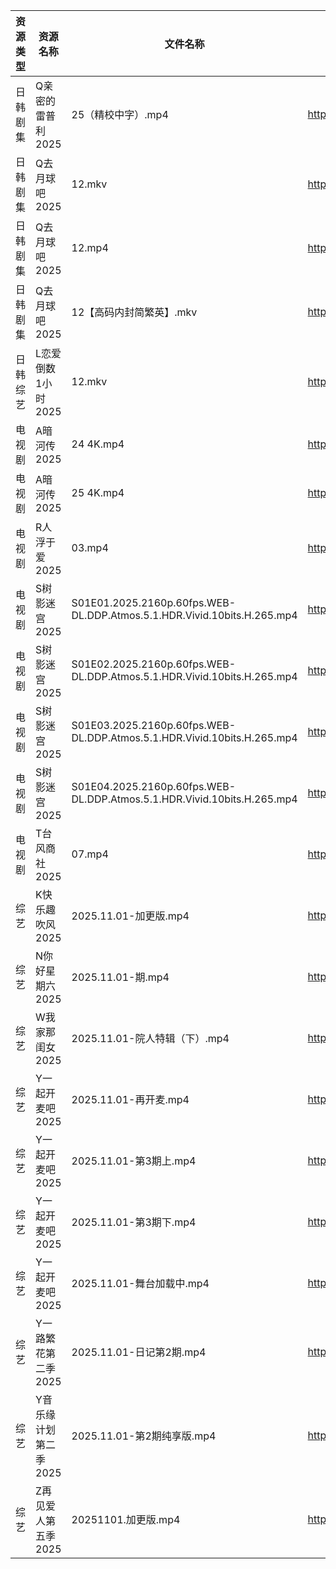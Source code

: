 | 资源类型 | 资源名称          | 文件名称                                                                    | 分享链接                                 | 更新时间                |
| ---- | ------------- | ----------------------------------------------------------------------- | ------------------------------------ | ------------------- |
| 日韩剧集 | Q亲密的雷普利2025   | 25（精校中字）.mp4                                                            | https://pan.quark.cn/s/8cb9fd7634af  | 2025-11-01 10:21:59 |
| 日韩剧集 | Q去月球吧2025     | 12.mkv                                                                  | https://pan.quark.cn/s/a1632c441381  | 2025-11-01 13:21:48 |
| 日韩剧集 | Q去月球吧2025     | 12.mp4                                                                  | https://pan.quark.cn/s/a1632c441381  | 2025-11-01 10:22:15 |
| 日韩剧集 | Q去月球吧2025     | 12【高码内封简繁英】.mkv                                                         | https://pan.quark.cn/s/a1632c441381  | 2025-11-01 21:22:09 |
| 日韩综艺 | L恋爱倒数1小时2025  | 12.mkv                                                                  | https://pan.quark.cn/s/8e32fe75dba6  | 2025-11-01 13:28:35 |
| 电视剧  | A暗河传2025      | 24 4K.mp4                                                               | https://www.alipan.com/s/h2Y2d4BMiik | 2025-11-01 16:02:51 |
| 电视剧  | A暗河传2025      | 25 4K.mp4                                                               | https://www.alipan.com/s/h2Y2d4BMiik | 2025-11-01 16:02:51 |
| 电视剧  | R人浮于爱2025     | 03.mp4                                                                  | https://pan.quark.cn/s/68f47e70fbe6  | 2025-11-01 22:22:31 |
| 电视剧  | S树影迷宫2025     | S01E01.2025.2160p.60fps.WEB-DL.DDP.Atmos.5.1.HDR.Vivid.10bits.H.265.mp4 | https://pan.quark.cn/s/50818c489c57  | 2025-11-01 13:22:55 |
| 电视剧  | S树影迷宫2025     | S01E02.2025.2160p.60fps.WEB-DL.DDP.Atmos.5.1.HDR.Vivid.10bits.H.265.mp4 | https://pan.quark.cn/s/50818c489c57  | 2025-11-01 13:22:58 |
| 电视剧  | S树影迷宫2025     | S01E03.2025.2160p.60fps.WEB-DL.DDP.Atmos.5.1.HDR.Vivid.10bits.H.265.mp4 | https://pan.quark.cn/s/50818c489c57  | 2025-11-01 13:23:05 |
| 电视剧  | S树影迷宫2025     | S01E04.2025.2160p.60fps.WEB-DL.DDP.Atmos.5.1.HDR.Vivid.10bits.H.265.mp4 | https://pan.quark.cn/s/50818c489c57  | 2025-11-01 13:23:01 |
| 电视剧  | T台风商社2025     | 07.mp4                                                                  | https://pan.quark.cn/s/40f858c07981  | 2025-11-01 22:23:34 |
| 综艺   | K快乐趣吹风2025    | 2025.11.01-加更版.mp4                                                      | https://pan.quark.cn/s/2e73ee655d53  | 2025-11-01 13:28:25 |
| 综艺   | N你好星期六2025    | 2025.11.01-期.mp4                                                        | https://pan.quark.cn/s/7470ba1e3c80  | 2025-11-01 21:29:16 |
| 综艺   | W我家那闺女2025    | 2025.11.01-院人特辑（下）.mp4                                                  | https://pan.quark.cn/s/382e9ca0c203  | 2025-11-01 13:30:40 |
| 综艺   | Y一起开麦吧2025    | 2025.11.01-再开麦.mp4                                                      | https://pan.quark.cn/s/7fb0261c0127  | 2025-11-01 21:31:50 |
| 综艺   | Y一起开麦吧2025    | 2025.11.01-第3期上.mp4                                                     | https://pan.quark.cn/s/7fb0261c0127  | 2025-11-01 21:31:46 |
| 综艺   | Y一起开麦吧2025    | 2025.11.01-第3期下.mp4                                                     | https://pan.quark.cn/s/7fb0261c0127  | 2025-11-01 21:31:43 |
| 综艺   | Y一起开麦吧2025    | 2025.11.01-舞台加载中.mp4                                                    | https://pan.quark.cn/s/7fb0261c0127  | 2025-11-01 21:31:40 |
| 综艺   | Y一路繁花第二季2025  | 2025.11.01-日记第2期.mp4                                                    | https://pan.quark.cn/s/d58f24bbf057  | 2025-11-01 13:31:42 |
| 综艺   | Y音乐缘计划第二季2025 | 2025.11.01-第2期纯享版.mp4                                                   | https://pan.quark.cn/s/8efc5bd41321  | 2025-11-01 13:32:10 |
| 综艺   | Z再见爱人第五季2025  | 20251101.加更版.mp4                                                        | https://pan.quark.cn/s/d766fb166df6  | 2025-11-01 13:32:29 |
